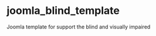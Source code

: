joomla_blind_template
=====================

Joomla template for support the blind and visually impaired
